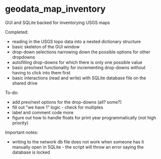 # geodata_map_inventory
GUI and SQLite backed for inventorying USGS maps

Completed:
- reading in the USGS topo data into a nested dictionary structure
- basic skeleton of the GUI window
- drop-down selections narrowing down the possible options for other dropdowns
- autofilling drop-downs for which there is only one possible value
- basic prev/next functionality for incrementing drop-downs without having to click into them first
- basic interactions (read and write) with SQLite database file on the shared drive

To-do:
- add prev/next options for the drop-downs (all? some?)
- fill out "we have 1" logic - check for multiples
- label and comment code more
- figure out how to handle floats for print year programmatically (not high priority)

Important notes:
- writing to the network db file does not work when someone has it manually open in SQLite - 
the script will throw an error saying the database is locked